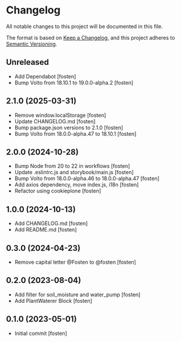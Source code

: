 # Changelog

All notable changes to this project will be documented in this file.

The format is based on [Keep a Changelog](https://keepachangelog.com/en/1.0.0/),
and this project adheres to [Semantic Versioning](https://semver.org/spec/v2.0.0.html).

<!-- You should *NOT* be adding new change log entries to this file.
     You should create a file in the news directory instead.
     For helpful instructions, please see:
     https://6.docs.plone.org/volto/developer-guidelines/contributing.html#create-a-pull-request
-->

<!-- towncrier release notes start -->

## Unreleased

- Add Dependabot [fosten]
- Bump Volto from 18.10.1 to 19.0.0-alpha.2 [fosten]

## 2.1.0 (2025-03-31)

- Remove window.localStorage [fosten]
- Update CHANGELOG.md [fosten]
- Bump package.json versions to 2.1.0 [fosten]
- Bump Volto from 18.0.0-alpha.47 to 18.10.1 [fosten]

## 2.0.0 (2024-10-28)

- Bump Node from 20 to 22 in workflows [fosten]
- Update .eslintrc.js and storybook/main.js [fosten]
- Bump Volto from 18.0.0-alpha.46 to 18.0.0-alpha.47 [fosten]
- Add axios dependency, move index.js, i18n [fosten]
- Refactor using cookieplone [fosten]

## 1.0.0 (2024-10-13)

- Add CHANGELOG.md [fosten]
- Add README.md [fosten]

## 0.3.0 (2024-04-23)

- Remove capital letter @Fosten to @fosten [fosten]

## 0.2.0 (2023-08-04)

- Add filter for soil_moisture and water_pump [fosten]
- Add PlantWaterer Block [fosten]

## 0.1.0 (2023-05-01)

- Initial commit [fosten]
